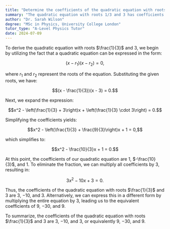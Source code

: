 ```yaml
---
title: "Determine the coefficients of the quadratic equation with roots 1/3 and 3"
summary: "The quadratic equation with roots 1/3 and 3 has coefficients 9 and -10, indicating a specific relationship between the roots and the equation's standard form."
author: "Dr. Sarah Wilson"
degree: "MSc in Physics, University College London"
tutor_type: "A-Level Physics Tutor"
date: 2024-07-09
---
```


To derive the quadratic equation with roots $\frac{1}{3}$ and $3$, we begin by utilizing the fact that a quadratic equation can be expressed in the form:

$$(x - r_1)(x - r_2) = 0,$$

where $r_1$ and $r_2$ represent the roots of the equation. Substituting the given roots, we have:

$$(x - \frac{1}{3})(x - 3) = 0.$$

Next, we expand the expression:

$$x^2 - \left(\frac{1}{3} + 3\right)x + \left(\frac{1}{3} \cdot 3\right) = 0.$$

Simplifying the coefficients yields:

$$x^2 - \left(\frac{1}{3} + \frac{9}{3}\right)x + 1 = 0,$$

which simplifies to:

$$x^2 - \frac{10}{3}x + 1 = 0.$$

At this point, the coefficients of our quadratic equation are $1$, $-\frac{10}{3}$, and $1$. To eliminate the fraction, we can multiply all coefficients by $3$, resulting in:

$$3x^2 - 10x + 3 = 0.$$

Thus, the coefficients of the quadratic equation with roots $\frac{1}{3}$ and $3$ are $3$, $-10$, and $3$. Alternatively, we can express this in a different form by multiplying the entire equation by $3$, leading us to the equivalent coefficients of $9$, $-30$, and $9$. 

To summarize, the coefficients of the quadratic equation with roots $\frac{1}{3}$ and $3$ are $3$, $-10$, and $3$, or equivalently $9$, $-30$, and $9$.
    